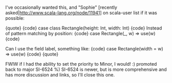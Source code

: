 I've occasionally wanted this, and "Sophie" [recently asked|http://www.scala-lang.org/node/11941] on scala-user list if it was possible:

{quote}
{code}
case class Rectangle(height: Int, width: Int)
{code}
Instead of pattern matching by position:
{code}
       case Rectangle(_, w) => use(w)
{code}
 
Can I use the field label, something like:
{code}
       case Rectangle(width = w) => use(w)
{code}
{quote}

FWIW if I had the ability to set the priority to Minor, I would! :)
promoted back to major SI-6524 %)
SI-6524 is newer, but is more comprehensive and has more discussion and links, so I'll close this one.
